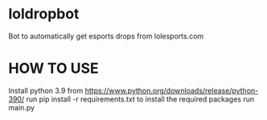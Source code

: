# loldropbot
Bot to automatically get esports drops from lolesports.com

# HOW TO USE
Install python 3.9 from https://www.python.org/downloads/release/python-390/
run pip install -r requirements.txt to install the required packages
run main.py

